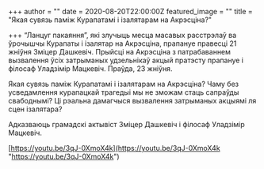 +++
author = ""
date = 2020-08-20T22:00:00Z
featured_image = ""
title = "Якая сувязь паміж Курапатамі і ізалятарам на Акрэсціна?"

+++
“Ланцуг пакаяння”, які злучыць месца масавых расстрэлаў ва ўрочышчы Курапаты і ізалятар на Акрэсціна, прапануе правесці 21 жніўня Зміцер Дашкевіч. Прыйсці на Акрэсціна з патрабаваннем вызвалення ўсіх затрыманых удзельнікаў акцый пратэсту прапануе і філосаф Уладзімір Мацкевіч. Праўда, 23 жніўня.

Якая сувязь паміж Курапатамі і ізалятарам на Акрэсціна? Чаму без усведамлення курапацкай трагедыі мы не зможам стаць сапраўды свабоднымі? Ці рэальна дамагчыся вызвалення затрыманых акцыямі ля сцен ізалятара?

Адказваюць грамадскі актывіст Зміцер Дашкевіч і філосаф Уладзімір Мацкевіч.

[https://youtu.be/3qJ-0XmoX4k](https://youtu.be/3qJ-0XmoX4k "https://youtu.be/3qJ-0XmoX4k")